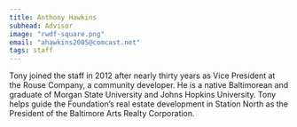 ```yaml
---
title: Anthony Hawkins
subhead: Advisor
image: "rwdf-square.png"
email: "ahawkins2005@comcast.net"
tags: staff
---
```


Tony joined the staff in 2012 after nearly thirty years as Vice President at the Rouse Company, a community developer. He is a native Baltimorean and graduate of Morgan State University and Johns Hopkins University. Tony helps guide the Foundation’s real estate development in Station North as the President of the Baltimore Arts Realty Corporation.
